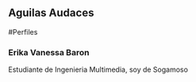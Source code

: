 ## Aguilas Audaces

#Perfiles 

### Erika Vanessa Baron
Estudiante de Ingenieria Multimedia, soy de Sogamoso 
